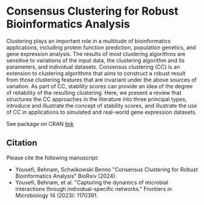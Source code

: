# Consensus Clustering for Robust Bioinformatics Analysis

Clustering plays an important role in a multitude of bioinformatics applications, including protein function prediction, population genetics, and gene expression analysis. The results of most clustering algorithms are sensitive to variations of the input data, the clustering algorithm and its parameters, and individual datasets. Consensus clustering (CC) is an extension to clustering algorithms that aims to construct a robust result from those clustering features that are invariant under the above sources of variation. As part of CC, stability scores can provide an idea of the degree of reliability of the resulting clustering. Here, we present a review that structures the CC approaches in the literature into three principal types, introduce and illustrate the concept of stability scores, and illustrate the use of CC in applications to simulated and real-world gene expression datasets.

See package on CRAN [link](https://cran.r-project.org/web/packages/ConsensusClustering/index.html)

## Citation
Please cite the following manuscript:
* Yousefi, Behnam, Schwikowski Benno "Consensus Clustering for Robust Bioinformatics Analysis" BioRxiv (2024).
* Yousefi, Behnam, et al. "Capturing the dynamics of microbial interactions through individual-specific networks." Frontiers in Microbiology 14 (2023): 1170391.
